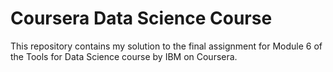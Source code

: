 # Coursera Data Science Course

This repository contains my solution to the final assignment for Module 6 of the Tools for Data Science course by IBM on Coursera.
